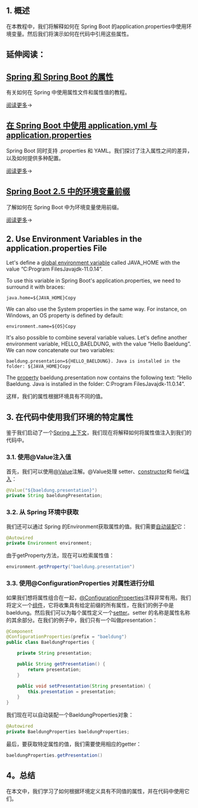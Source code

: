 ##  1. 概述

在本教程中，我们将解释如何在 Spring Boot 的application.properties中使用环境变量。然后我们将演示如何在代码中引用这些属性。

## 延伸阅读：

## [Spring 和 Spring Boot 的属性](https://www.baeldung.com/properties-with-spring)

有关如何在 Spring 中使用属性文件和属性值的教程。

[阅读更多](https://www.baeldung.com/properties-with-spring)→

## [在 Spring Boot 中使用 application.yml 与 application.properties](https://www.baeldung.com/spring-boot-yaml-vs-properties)

Spring Boot 同时支持 .properties 和 YAML。我们探讨了注入属性之间的差异，以及如何提供多种配置。

[阅读更多](https://www.baeldung.com/spring-boot-yaml-vs-properties)→

## [Spring Boot 2.5 中的环境变量前缀](https://www.baeldung.com/spring-boot-env-variable-prefixes)

了解如何在 Spring Boot 中为环境变量使用前缀。

[阅读更多](https://www.baeldung.com/spring-boot-env-variable-prefixes)→

## 2. Use Environment Variables in the application.properties File

Let's define a [global environment variable](https://www.baeldung.com/linux/environment-variables) called JAVA_HOME with the value “C:Program FilesJavajdk-11.0.14”.

To use this variable in Spring Boot's application.properties, we need to surround it with braces:

```plaintext
java.home=${JAVA_HOME}Copy
```

We can also use the System properties in the same way. For instance, on Windows, an OS property is defined by default:

```plaintext
environment.name=${OS}Copy
```

It's also possible to combine several variable values. Let's define another environment variable, HELLO_BAELDUNG, with the value “Hello Baeldung”. We can now concatenate our two variables:

```plaintext
baeldung.presentation=${HELLO_BAELDUNG}. Java is installed in the folder: ${JAVA_HOME}Copy
```

The [property](https://www.baeldung.com/properties-with-spring) baeldung.presentation now contains the following text: “Hello Baeldung. Java is installed in the folder: C:Program FilesJavajdk-11.0.14”.

这样，我们的属性根据环境具有不同的值。

## 3. 在代码中使用我们环境的特定属性

鉴于我们启动了一个[Spring 上下文](https://www.baeldung.com/spring-web-contexts)，我们现在将解释如何将属性值注入到我们的代码中。

### 3.1. 使用@Value注入值

首先，我们可以使用[@Value](https://www.baeldung.com/spring-value-annotation)注解。@Value处理 setter、[constructor](https://www.baeldung.com/constructor-injection-in-spring)和 field[注入](https://www.baeldung.com/inversion-control-and-dependency-injection-in-spring)：

```java
@Value("${baeldung.presentation}")
private String baeldungPresentation;
```

### 3.2. 从 Spring 环境中获取

我们还可以通过 Spring 的Environment获取属性的值。我们需要[自动装配](https://www.baeldung.com/spring-autowire)它：

```java
@Autowired
private Environment environment;
```

由于getProperty方法，现在可以检索属性值：

```java
environment.getProperty("baeldung.presentation")
```

### 3.3. 使用@ConfigurationProperties 对属性进行分组

如果我们想将属性组合在一起，[@ConfigurationProperties](https://www.baeldung.com/configuration-properties-in-spring-boot)注释非常有用。我们将定义一个[组件](https://www.baeldung.com/spring-component-annotation)，它将收集具有给定前缀的所有属性，在我们的例子中是 baeldung。然后我们可以为每个属性定义一个[setter](https://www.baeldung.com/java-why-getters-setters)。setter 的名称是属性名称的其余部分。在我们的例子中，我们只有一个叫做presentation：

```java
@Component
@ConfigurationProperties(prefix = "baeldung")
public class BaeldungProperties {

    private String presentation;

    public String getPresentation() {
        return presentation;
    }

    public void setPresentation(String presentation) {
        this.presentation = presentation;
    }
}
```

我们现在可以自动装配一个BaeldungProperties对象：

```java
@Autowired
private BaeldungProperties baeldungProperties;
```

最后，要获取特定属性的值，我们需要使用相应的getter：

```java
baeldungProperties.getPresentation()
```

## 4。总结

在本文中，我们学习了如何根据环境定义具有不同值的属性，并在代码中使用它们。